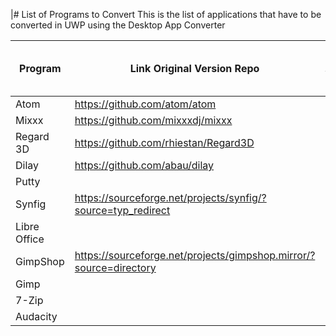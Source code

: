 |# List of Programs to Convert
This is the list of applications that have to be converted in UWP using the Desktop App Converter

| Program | Link Original Version Repo | Link UWP Version Repo | Dial Support | Live Tiles Support | Notifications Support | Cortana Support|
|----------|-------------|------|--------|------|--------|--------|
| Atom | https://github.com/atom/atom | |  | | | |
| Mixxx | https://github.com/mixxxdj/mixxx |  | | | | |
| Regard 3D | https://github.com/rhiestan/Regard3D |  | | | | |
| Dilay| https://github.com/abau/dilay |  | | | | |
| Putty |  |  |  | | | |
| Synfig| https://sourceforge.net/projects/synfig/?source=typ_redirect |  |  | | | |
| Libre Office | | | | | | | |
| GimpShop |https://sourceforge.net/projects/gimpshop.mirror/?source=directory |  |  | | | |
| Gimp| | | | | | | |
| 7-Zip| | | | | | | |
| Audacity| | | | | | | |
